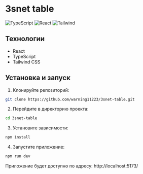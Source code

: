 # 3snet table

![TypeScript](https://img.shields.io/badge/TypeScript-5.8.3-orange)
![React](https://img.shields.io/badge/React-19.1.0-orange)
![Tailwind](https://img.shields.io/badge/Tailwind-4.1.11-orange)

## Технологии

- React
- TypeScript
- Tailwind CSS

## Установка и запуск

1. Клонируйте репозиторий:
```bash
git clone https://github.com/warning11223/3snet-table.git
```
2. Перейдите в директорию проекта:
```bash
cd 3snet-table
```

3. Установите зависимости:
```bash
npm install
```

4. Запустите приложение:
```bash
npm run dev
```
Приложение будет доступно по адресу: http://localhost:5173/

